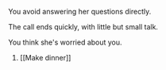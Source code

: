 You avoid answering her questions directly.

The call ends quickly, with little but small talk.

You think she's worried about you.

1. [[Make dinner]]





